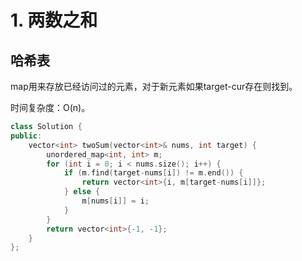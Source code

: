 # 1. 两数之和

## 哈希表

map用来存放已经访问过的元素，对于新元素如果target-cur存在则找到。

时间复杂度：O(n)。

```cpp
class Solution {
public:
    vector<int> twoSum(vector<int>& nums, int target) {
        unordered_map<int, int> m;
        for (int i = 0; i < nums.size(); i++) {
            if (m.find(target-nums[i]) != m.end()) {
                return vector<int>{i, m[target-nums[i]]};
            } else {
                m[nums[i]] = i;
            }
        }
        return vector<int>{-1, -1};
    }
};
```